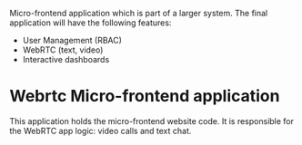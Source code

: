 Micro-frontend application which is part of a larger system. The final application will have the following features:
- User Management (RBAC)
- WebRTC (text, video)
- Interactive dashboards

# Webrtc Micro-frontend application
This application holds the micro-frontend website code. It is responsible for the WebRTC app logic: video calls and text chat.
